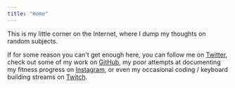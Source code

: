 ```yaml
---
title: "Home"
---
```


This is my little corner on the Internet, where I dump my thoughts on random subjects.

If for some reason you can't get enough here, you can follow me on [Twitter](https://twitter.com/superdealloc),
check out some of my work on [GitHub](https://github.com/andremedeiros), my poor attempts at
documenting my fitness progress on [Instagram](https://instagram.com/superdealloc), or even my occasional
coding / keyboard building streams on [Twitch](https://twitch.tv/superdealloc).
